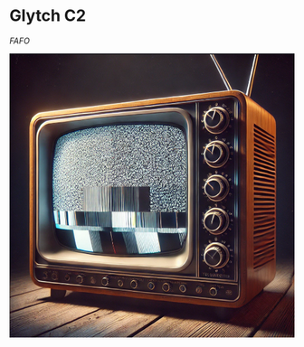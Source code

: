 # Glytch C2

*FAFO*

<p align="center"> <img src="rsc/GlytchC2_Banner.png" /> </p>                                                                                                                
